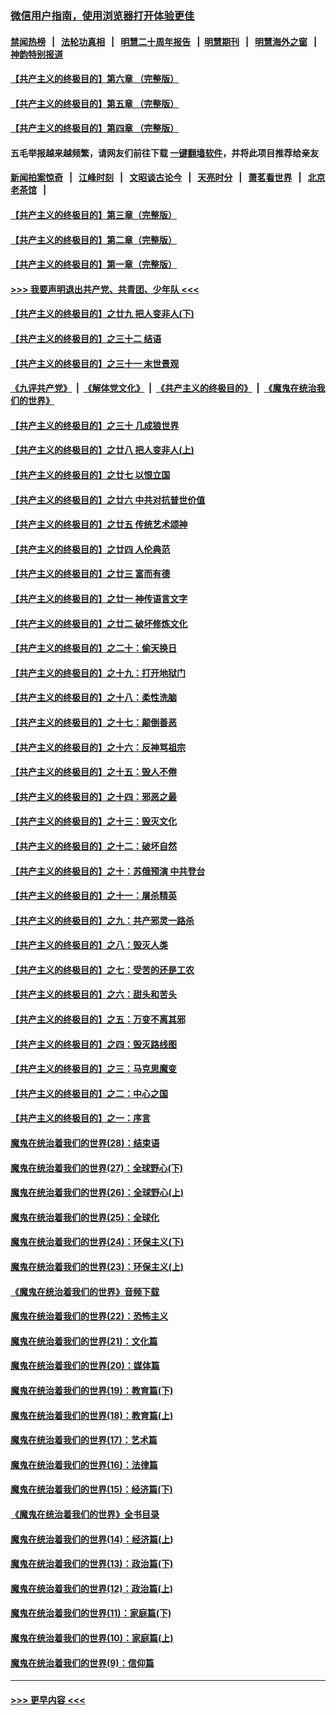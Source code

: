 ### [微信用户指南，使用浏览器打开体验更佳](https://github.com/gfw-breaker/banned-news1/blob/master/indexes/wechat-guide.md?t=0)
#### [禁闻热榜](热点新闻.md?t=0)  &nbsp;&nbsp;|&nbsp;&nbsp; [法轮功真相](https://github.com/gfw-breaker/truth/blob/master/README.md?t=0) &nbsp;&nbsp;|&nbsp;&nbsp; [明慧二十周年报告](https://github.com/gfw-breaker/mh-reports/blob/master/README.md?t=0) &nbsp;&nbsp;|&nbsp;&nbsp;[明慧期刊](https://github.com/gfw-breaker/mh-qikan) &nbsp;&nbsp;|&nbsp;&nbsp; [明慧海外之窗](https://github.com/gfw-breaker/mh-news/blob/master/README.md?t=0) &nbsp;&nbsp;|&nbsp;&nbsp; [神韵特别报道](https://github.com/gfw-breaker/mh-news/blob/master/shenyun.md?t=0)
#### [【共产主义的终极目的】第六章 （完整版）](../pages/nsc422/n11428913.md?t=02141211) 
#### [【共产主义的终极目的】第五章 （完整版）](../pages/nsc422/n11428912.md?t=02141211) 
#### [【共产主义的终极目的】第四章 （完整版）](../pages/nsc422/n11428907.md?t=02141211) 
#### 五毛举报越来越频繁，请网友们前往下载 [一键翻墙软件](https://github.com/gfw-breaker/ssr-accounts)，并将此项目推荐给亲友
#### [新闻拍案惊奇](https://github.com/gfw-breaker/banned-news1/blob/master/pages/link4.md) &nbsp;&nbsp;|&nbsp;&nbsp; [江峰时刻](https://github.com/gfw-breaker/banned-news1/blob/master/pages/link4.md) &nbsp;&nbsp;|&nbsp;&nbsp; [文昭谈古论今](https://github.com/gfw-breaker/banned-news1/blob/master/pages/link4.md) &nbsp;&nbsp;|&nbsp;&nbsp; [天亮时分](https://github.com/gfw-breaker/banned-news1/blob/master/pages/link4.md) &nbsp;&nbsp;|&nbsp;&nbsp; [萧茗看世界](https://github.com/gfw-breaker/banned-news1/blob/master/pages/link4.md) &nbsp;&nbsp;|&nbsp;&nbsp; [北京老茶馆](https://github.com/gfw-breaker/banned-news1/blob/master/pages/link4.md) &nbsp;&nbsp;|&nbsp;&nbsp; 
#### [【共产主义的终极目的】第三章（完整版）](../pages/nsc422/n11428848.md?t=02141211) 
#### [【共产主义的终极目的】第二章（完整版）](../pages/nsc422/n11428831.md?t=02141211) 
#### [【共产主义的终极目的】第一章（完整版）](../pages/nsc422/n11417651.md?t=02141211) 
#### [>>> 我要声明退出共产党、共青团、少年队 <<<](https://github.com/begood0513/goodnews/blob/master/quit/letter.md) 
#### [【共产主义的终极目的】之廿九 把人变非人(下)](../pages/nsc422/n11344140.md?t=02141211) 
#### [【共产主义的终极目的】之三十二 结语](../pages/nsc422/n11360535.md?t=02141211) 
#### [【共产主义的终极目的】之三十一 末世景观](../pages/nsc422/n11351129.md?t=02141211) 
#### [《九评共产党》](https://github.com/begood0513/9ping.md/blob/master/README.md) &nbsp;|&nbsp; [《解体党文化》](../../../../jtdwh.md/blob/master/README.md)  &nbsp;|&nbsp; [《共产主义的终极目的》](../../../../gczydzjmd.md/blob/master/README.md) &nbsp;|&nbsp; [《魔鬼在统治我们的世界》](../../../../mgztzwmdsj.md/blob/master/README.md) 
#### [【共产主义的终极目的】之三十 几成狼世界](../pages/nsc422/n11348280.md?t=02141211) 
#### [【共产主义的终极目的】之廿八 把人变非人(上)](../pages/nsc422/n11340492.md?t=02141211) 
#### [【共产主义的终极目的】之廿七 以恨立国](../pages/nsc422/n11336944.md?t=02141211) 
#### [【共产主义的终极目的】之廿六 中共对抗普世价值](../pages/nsc422/n11324785.md?t=02141211) 
#### [【共产主义的终极目的】之廿五 传统艺术颂神](../pages/nsc422/n11296396.md?t=02141211) 
#### [【共产主义的终极目的】之廿四 人伦典范](../pages/nsc422/n11296397.md?t=02141211) 
#### [【共产主义的终极目的】之廿三 富而有德](../pages/nsc422/n11283598.md?t=02141211) 
#### [【共产主义的终极目的】之廿一 神传语言文字](../pages/nsc422/n11263265.md?t=02141211) 
#### [【共产主义的终极目的】之廿二 破坏修炼文化](../pages/nsc422/n11245728.md?t=02141211) 
#### [【共产主义的终极目的】之二十：偷天换日](../pages/nsc422/n11238846.md?t=02141211) 
#### [【共产主义的终极目的】之十九：打开地狱门](../pages/nsc422/n11206376.md?t=02141211) 
#### [【共产主义的终极目的】之十八：柔性洗脑](../pages/nsc422/n11199994.md?t=02141211) 
#### [【共产主义的终极目的】之十七：颠倒善恶](../pages/nsc422/n11179782.md?t=02141211) 
#### [【共产主义的终极目的】之十六：反神骂祖宗](../pages/nsc422/n11166798.md?t=02141211) 
#### [【共产主义的终极目的】之十五：毁人不倦](../pages/nsc422/n11166792.md?t=02141211) 
#### [【共产主义的终极目的】之十四：邪恶之最](../pages/nsc422/n11150249.md?t=02141211) 
#### [【共产主义的终极目的】之十三：毁灭文化](../pages/nsc422/n11135227.md?t=02141211) 
#### [【共产主义的终极目的】之十二：破坏自然](../pages/nsc422/n11135214.md?t=02141211) 
#### [【共产主义的终极目的】之十：苏俄预演 中共登台](../pages/nsc422/n11118424.md?t=02141211) 
#### [【共产主义的终极目的】之十一：屠杀精英](../pages/nsc422/n11118442.md?t=02141211) 
#### [【共产主义的终极目的】之九：共产邪灵一路杀](../pages/nsc422/n11114139.md?t=02141211) 
#### [【共产主义的终极目的】之八：毁灭人类](../pages/nsc422/n11108503.md?t=02141211) 
#### [【共产主义的终极目的】之七：受苦的还是工农](../pages/nsc422/n11101809.md?t=02141211) 
#### [【共产主义的终极目的】之六：甜头和苦头](../pages/nsc422/n11096971.md?t=02141211) 
#### [【共产主义的终极目的】之五：万变不离其邪](../pages/nsc422/n11091285.md?t=02141211) 
#### [【共产主义的终极目的】之四：毁灭路线图](../pages/nsc422/n11086284.md?t=02141211) 
#### [【共产主义的终极目的】之三：马克思魔变](../pages/nsc422/n11061941.md?t=02141211) 
#### [【共产主义的终极目的】之二：中心之国](../pages/nsc422/n11047728.md?t=02141211) 
#### [【共产主义的终极目的】之一：序言](../pages/nsc422/n11086077.md?t=02141211) 
#### [魔鬼在统治着我们的世界(28)：结束语](../pages/nsc422/n10936246.md?t=02141211) 
#### [魔鬼在统治着我们的世界(27)：全球野心(下)](../pages/nsc422/n10928319.md?t=02141211) 
#### [魔鬼在统治着我们的世界(26)：全球野心(上)](../pages/nsc422/n10900318.md?t=02141211) 
#### [魔鬼在统治着我们的世界(25)：全球化](../pages/nsc422/n10788205.md?t=02141211) 
#### [魔鬼在统治着我们的世界(24)：环保主义(下)](../pages/nsc422/n10695307.md?t=02141211) 
#### [魔鬼在统治着我们的世界(23)：环保主义(上)](../pages/nsc422/n10688613.md?t=02141211) 
#### [《魔鬼在统治着我们的世界》音频下载](../pages/nsc422/n10635553.md?t=02141211) 
#### [魔鬼在统治着我们的世界(22)：恐怖主义](../pages/nsc422/n10614727.md?t=02141211) 
#### [魔鬼在统治着我们的世界(21)：文化篇](../pages/nsc422/n10597706.md?t=02141211) 
#### [魔鬼在统治着我们的世界(20)：媒体篇](../pages/nsc422/n10586579.md?t=02141211) 
#### [魔鬼在统治着我们的世界(19)：教育篇(下)](../pages/nsc422/n10564808.md?t=02141211) 
#### [魔鬼在统治着我们的世界(18)：教育篇(上)](../pages/nsc422/n10526970.md?t=02141211) 
#### [魔鬼在统治着我们的世界(17)：艺术篇](../pages/nsc422/n10499093.md?t=02141211) 
#### [魔鬼在统治着我们的世界(16)：法律篇](../pages/nsc422/n10485969.md?t=02141211) 
#### [魔鬼在统治着我们的世界(15)：经济篇(下)](../pages/nsc422/n10469975.md?t=02141211) 
#### [《魔鬼在统治着我们的世界》全书目录](../pages/nsc422/n10464261.md?t=02141211) 
#### [魔鬼在统治着我们的世界(14)：经济篇(上)](../pages/nsc422/n10457370.md?t=02141211) 
#### [魔鬼在统治着我们的世界(13)：政治篇(下)](../pages/nsc422/n10448270.md?t=02141211) 
#### [魔鬼在统治着我们的世界(12)：政治篇(上)](../pages/nsc422/n10444576.md?t=02141211) 
#### [魔鬼在统治着我们的世界(11)：家庭篇(下)](../pages/nsc422/n10440961.md?t=02141211) 
#### [魔鬼在统治着我们的世界(10)：家庭篇(上)](../pages/nsc422/n10435448.md?t=02141211) 
#### [魔鬼在统治着我们的世界(9)：信仰篇](../pages/nsc422/n10432159.md?t=02141211) 

----
#### [ >>> 更早内容 <<< ](../indexes/nsc422-earlier.md)
